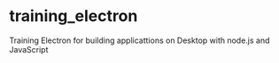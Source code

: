 # training_electron
Training Electron for building applicattions on Desktop with node.js and JavaScript
